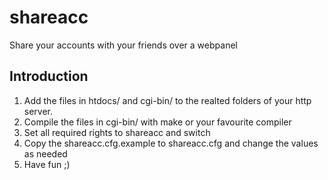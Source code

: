 # shareacc
Share your accounts with your friends over a webpanel

## Introduction
1. Add the files in htdocs/ and cgi-bin/ to the realted folders of your http server.
2. Compile the files in cgi-bin/ with make or your favourite compiler
3. Set all required rights to shareacc and switch
4. Copy the shareacc.cfg.example to shareacc.cfg and change the values as needed
5. Have fun ;)
